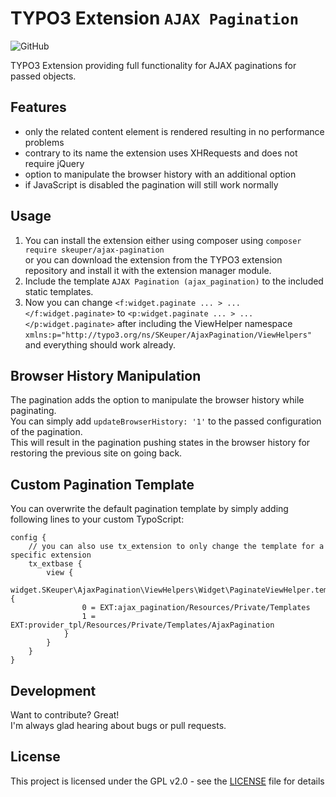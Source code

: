 # TYPO3 Extension ``AJAX Pagination``
![GitHub](https://img.shields.io/github/license/DaRealFreak/ajax_pagination)

TYPO3 Extension providing full functionality for AJAX paginations for passed objects.

## Features
- only the related content element is rendered resulting in no performance problems
- contrary to its name the extension uses XHRequests and does not require jQuery
- option to manipulate the browser history with an additional option
- if JavaScript is disabled the pagination will still work normally

## Usage
1. You can install the extension either using composer using `composer require skeuper/ajax-pagination`  
or you can download the extension from the TYPO3 extension repository and install it with the extension manager module.
2. Include the template `AJAX Pagination (ajax_pagination)` to the included static templates.
3. Now you can change `<f:widget.paginate ... > ... </f:widget.paginate>` to `<p:widget.paginate ... > ... </p:widget.paginate>`
after including the ViewHelper namespace `xmlns:p="http://typo3.org/ns/SKeuper/AjaxPagination/ViewHelpers"` and everything should work already.

## Browser History Manipulation
The pagination adds the option to manipulate the browser history while paginating.  
You can simply add `updateBrowserHistory: '1'` to the passed configuration of the pagination.  
This will result in the pagination pushing states in the browser history for restoring the previous site on going back.

## Custom Pagination Template
You can overwrite the default pagination template by simply adding following lines to your custom TypoScript:
```typo3_typoscript
config {
    // you can also use tx_extension to only change the template for a specific extension
    tx_extbase {
        view {
            widget.SKeuper\AjaxPagination\ViewHelpers\Widget\PaginateViewHelper.templateRootPaths {
                0 = EXT:ajax_pagination/Resources/Private/Templates
                1 = EXT:provider_tpl/Resources/Private/Templates/AjaxPagination
            }
        }
    }
}
```

## Development
Want to contribute? Great!  
I'm always glad hearing about bugs or pull requests.

## License
This project is licensed under the GPL v2.0 - see the [LICENSE](LICENSE) file for details
